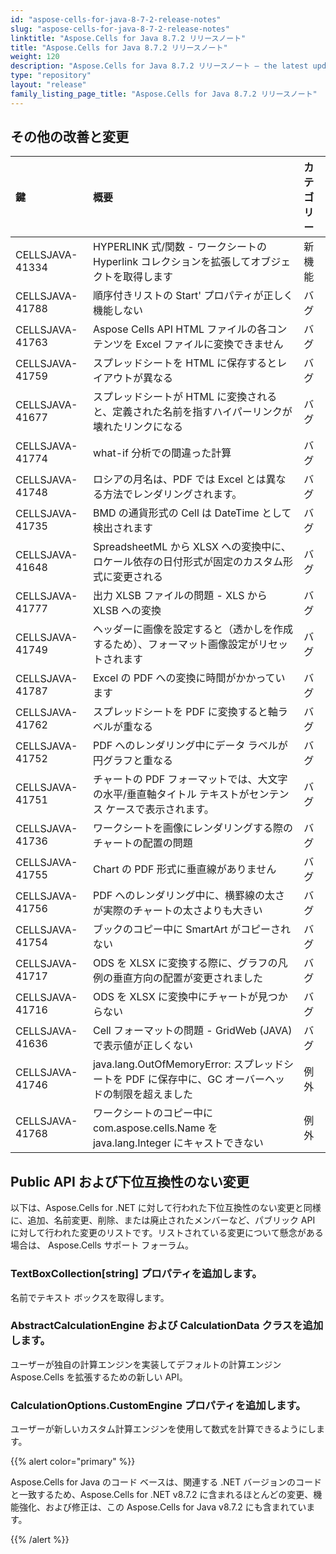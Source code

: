 ```yaml
---
id: "aspose-cells-for-java-8-7-2-release-notes"
slug: "aspose-cells-for-java-8-7-2-release-notes"
linktitle: "Aspose.Cells for Java 8.7.2 リリースノート"
title: "Aspose.Cells for Java 8.7.2 リリースノート"
weight: 120
description: "Aspose.Cells for Java 8.7.2 リリースノート – the latest updates and fixes."
type: "repository"
layout: "release"
family_listing_page_title: "Aspose.Cells for Java 8.7.2 リリースノート"
---
```

## **その他の改善と変更**

|**鍵** |**概要** |**カテゴリー** |
|:- |:- |:- |
|CELLSJAVA-41334 |HYPERLINK 式/関数 - ワークシートの Hyperlink コレクションを拡張してオブジェクトを取得します|新機能|
|CELLSJAVA-41788 |順序付きリストの Start' プロパティが正しく機能しない|バグ|
|CELLSJAVA-41763 |Aspose Cells API HTML ファイルの各コンテンツを Excel ファイルに変換できません|バグ|
|CELLSJAVA-41759 |スプレッドシートを HTML に保存するとレイアウトが異なる|バグ|
|CELLSJAVA-41677 |スプレッドシートが HTML に変換されると、定義された名前を指すハイパーリンクが壊れたリンクになる|バグ|
|CELLSJAVA-41774 |what-if 分析での間違った計算|バグ|
|CELLSJAVA-41748 |ロシアの月名は、PDF では Excel とは異なる方法でレンダリングされます。|バグ|
|CELLSJAVA-41735 | BMD の通貨形式の Cell は DateTime として検出されます|バグ|
|CELLSJAVA-41648 |SpreadsheetML から XLSX への変換中に、ロケール依存の日付形式が固定のカスタム形式に変更される|バグ|
|CELLSJAVA-41777 |出力 XLSB ファイルの問題 - XLS から XLSB への変換|バグ|
|CELLSJAVA-41749 |ヘッダーに画像を設定すると（透かしを作成するため）、フォーマット画像設定がリセットされます|バグ|
|CELLSJAVA-41787 |Excel の PDF への変換に時間がかかっています|バグ|
|CELLSJAVA-41762 |スプレッドシートを PDF に変換すると軸ラベルが重なる|バグ|
|CELLSJAVA-41752 |PDF へのレンダリング中にデータ ラベルが円グラフと重なる|バグ|
|CELLSJAVA-41751 |チャートの PDF フォーマットでは、大文字の水平/垂直軸タイトル テキストがセンテンス ケースで表示されます。|バグ|
|CELLSJAVA-41736 |ワークシートを画像にレンダリングする際のチャートの配置の問題|バグ|
|CELLSJAVA-41755 |Chart の PDF 形式に垂直線がありません|バグ|
|CELLSJAVA-41756 |PDF へのレンダリング中に、横罫線の太さが実際のチャートの太さよりも大きい|バグ|
|CELLSJAVA-41754 |ブックのコピー中に SmartArt がコピーされない|バグ|
|CELLSJAVA-41717 |ODS を XLSX に変換する際に、グラフの凡例の垂直方向の配置が変更されました|バグ|
|CELLSJAVA-41716 |ODS を XLSX に変換中にチャートが見つからない|バグ|
|CELLSJAVA-41636 |Cell フォーマットの問題 - GridWeb (JAVA) で表示値が正しくない|バグ|
|CELLSJAVA-41746 |java.lang.OutOfMemoryError: スプレッドシートを PDF に保存中に、GC オーバーヘッドの制限を超えました|例外|
|CELLSJAVA-41768 |ワークシートのコピー中に com.aspose.cells.Name を java.lang.Integer にキャストできない|例外|
## **Public API および下位互換性のない変更**
以下は、Aspose.Cells for .NET に対して行われた下位互換性のない変更と同様に、追加、名前変更、削除、または廃止されたメンバーなど、パブリック API に対して行われた変更のリストです。リストされている変更について懸念がある場合は、 Aspose.Cells サポート フォーラム。
### **TextBoxCollection[string] プロパティを追加します。**
名前でテキスト ボックスを取得します。
### **AbstractCalculationEngine および CalculationData クラスを追加します。**
ユーザーが独自の計算エンジンを実装してデフォルトの計算エンジン Aspose.Cells を拡張するための新しい API。
### **CalculationOptions.CustomEngine プロパティを追加します。**
ユーザーが新しいカスタム計算エンジンを使用して数式を計算できるようにします。

{{% alert color="primary" %}} 

Aspose.Cells for Java のコード ベースは、関連する .NET バージョンのコードと一致するため、Aspose.Cells for .NET v8.7.2 に含まれるほとんどの変更、機能強化、および修正は、この Aspose.Cells for Java v8.7.2 にも含まれています。

{{% /alert %}}
